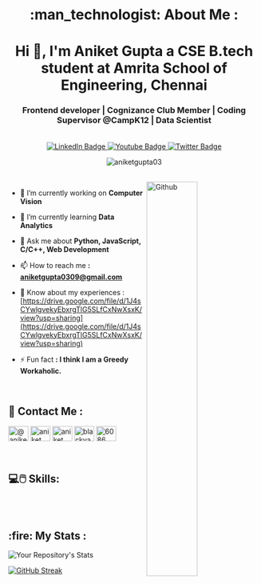 <h1 align="center">
 :man_technologist: About Me :
</h1>

<h1 align="center">Hi 👋, I'm Aniket Gupta a CSE B.tech student at Amrita School of Engineering, Chennai</h1>
<h3 align="center">Frontend developer | Cognizance Club Member | Coding Supervisor @CampK12 | Data Scientist</h3>

<br>

<div id="badges" align="center">
  <a href=" https://www.linkedin.com/in/aniket-gupta-83b349219/">
    <img src="https://img.shields.io/badge/LinkedIn-blue?style=for-the-badge&logo=linkedin&logoColor=white" alt="LinkedIn Badge"/>
  </a>
  <a href="https://www.instagram.com/blackvanilla_15/">
    <img src="https://img.shields.io/badge/Instagram-red?style=for-the-badge&logo=instagram&logoColor=white" alt="Youtube Badge"/>
  </a>
  <a href="https://twitter.com/AniketG15446130">
    <img src="https://img.shields.io/badge/Twitter-blue?style=for-the-badge&logo=twitter&logoColor=white" alt="Twitter Badge"/>
  </a>
  
  <p> <img src="https://komarev.com/ghpvc/?username=aniketgupta03&label=Profile%20views&color=0e75b6&style=flat" alt="aniketgupta03" /> </p>
</div>

<br>

<img width="45%" align="right" alt="Github" src="https://media.giphy.com/media/qgQUggAC3Pfv687qPC/giphy.gif" />
  
<div align="left">

- 🔭 I’m currently working on **Computer Vision**

- 🌱 I’m currently learning **Data Analytics**

- 💬 Ask me about **Python, JavaScript, C/C++, Web Development**

- 📫 How to reach me **: aniketgupta0309@gmail.com**

- 📄 Know about my experiences : [https://drive.google.com/file/d/1J4sCYwlgvekyEbxrgTlG5SLfCxNwXsxK/view?usp=sharing](https://drive.google.com/file/d/1J4sCYwlgvekyEbxrgTlG5SLfCxNwXsxK/view?usp=sharing)

- ⚡ Fun fact **: I think I am a Greedy Workaholic.**
  </div>
  
<br>
  
<h2>
📲 Contact Me :
</h2>
<p align="left">
<a href="https://twitter.com/@aniketg15446130" target="blank"><img align="center" src="https://raw.githubusercontent.com/rahuldkjain/github-profile-readme-generator/master/src/images/icons/Social/twitter.svg" alt="@aniketg15446130" height="30" width="40" /></a>
<a href="https://linkedin.com/in/aniket gupta" target="blank"><img align="center" src="https://raw.githubusercontent.com/rahuldkjain/github-profile-readme-generator/master/src/images/icons/Social/linked-in-alt.svg" alt="aniket gupta" height="30" width="40" /></a>
<a href="https://kaggle.com/aniket gupta" target="blank"><img align="center" src="https://raw.githubusercontent.com/rahuldkjain/github-profile-readme-generator/master/src/images/icons/Social/kaggle.svg" alt="aniket gupta" height="30" width="40" /></a>
<a href="https://instagram.com/blackvanilla_15" target="blank"><img align="center" src="https://raw.githubusercontent.com/rahuldkjain/github-profile-readme-generator/master/src/images/icons/Social/instagram.svg" alt="blackvanilla_15" height="30" width="40" /></a>
<a href="https://discord.gg/6086" target="blank"><img align="center" src="https://raw.githubusercontent.com/rahuldkjain/github-profile-readme-generator/master/src/images/icons/Social/discord.svg" alt="6086" height="30" width="40" /></a>
</p>


<br>

<h2>
💻🖱️ Skills:
</h2> 



<br><br>

<h2>
:fire: My Stats :
</h2>

![Your Repository's Stats](https://github-readme-stats.vercel.app/api/top-langs?username=aniketgupta03&show_icons=true&locale=en&layout=compact)

[![GitHub Streak](https://github-readme-streak-stats.herokuapp.com/?user=aniketgupta03&)](https://git.io/streak-stats)


